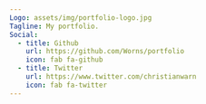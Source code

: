 ```yaml
---
Logo: assets/img/portfolio-logo.jpg
Tagline: My portfolio.
Social:
  - title: Github
    url: https://github.com/Worns/portfolio
    icon: fab fa-github
  - title: Twitter
    url: https://www.twitter.com/christianwarn
    icon: fab fa-twitter
---
```

